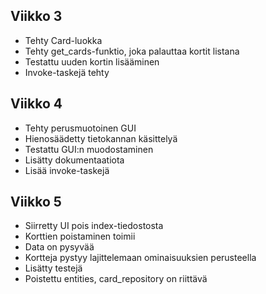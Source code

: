 ## Viikko 3

- Tehty Card-luokka
- Tehty get_cards-funktio, joka palauttaa kortit listana
- Testattu uuden kortin lisääminen
- Invoke-taskejä tehty

## Viikko 4
- Tehty perusmuotoinen GUI
- Hienosäädetty tietokannan käsittelyä
- Testattu GUI:n muodostaminen
- Lisätty dokumentaatiota
- Lisää invoke-taskejä

## Viikko 5
- Siirretty UI pois index-tiedostosta
- Korttien poistaminen toimii
- Data on pysyvää
- Kortteja pystyy lajittelemaan ominaisuuksien perusteella
- Lisätty testejä
- Poistettu entities, card_repository on riittävä